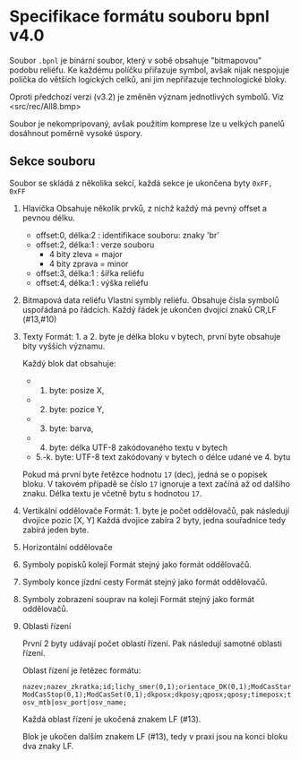 # Specifikace formátu souboru bpnl v4.0

Soubor `.bpnl` je binární soubor, který v sobě obsahuje "bitmapovou" podobu
reliéfu. Ke každému políčku přiřazuje symbol, avšak nijak nespojuje políčka
do větších logických celků, ani jim nepřiřazuje technologické bloky.

Oproti předchozí verzi (v3.2) je změněn význam jednotlivých symbolů. Viz
<src/rec/All8.bmp>

Soubor je nekompripovaný, avšak použitím komprese lze u velkých panelů dosáhnout
poměrně vysoké úspory.

## Sekce souboru

Soubor se skládá z několika sekcí, každá sekce je ukončena byty `0xFF, 0xFF`

 1. Hlavička
    Obsahuje několik prvků, z nichž každý má pevný offset a pevnou délku.

    * offset:0, délka:2 : identifikace souboru: znaky 'br'
    * offset:2, délka:1 : verze souboru
      - 4 bity zleva = major
      - 4 bity zprava = minor
    * offset:3, délka:1 : šířka reliéfu
    * offset:4, délka:1 : výška reliéfu

 2. Bitmapová data reliéfu
    Vlastní symbly reliéfu. Obsahuje čísla symbolů uspořádaná po řádcích.
    Každý řádek je ukončen dvojicí znaků CR,LF (#13,#10)

 3. Texty
    Formát: 1. a 2. byte je délka bloku v bytech, první byte obsahuje bity
    vyšších významu.

    Každý blok dat obsahuje:
     * 1. byte: posize X,
     * 2. byte: pozice Y,
     * 3. byte: barva,
     * 4. byte: délka UTF-8 zakódovaného textu v bytech
     * 5.-k. byte: UTF-8 text zakódovaný v bytech o délce udané ve 4. bytu

    Pokud má první byte řetězce hodnotu `17` (dec), jedná se o popisek bloku.
    V takovém případě se číslo `17` ignoruje a text začíná až od dalšího znaku.
    Délka textu je včetně bytu s hodnotou `17`.

 4. Vertikální oddělovače
    Formát: 1. byte je počet oddělovačů, pak následují dvojice pozic [X, Y]
    Každá dvojice zabíra 2 byty, jedna souřadnice tedy zabírá jeden byte.

 5. Horizontální oddělovače

 6. Symboly popisků kolejí
    Formát stejný jako formát oddělovačů.

 7. Symboly konce jízdní cesty
    Formát stejný jako formát oddělovačů.

 8. Symboly zobrazení souprav na koleji
    Formát stejný jako formát oddělovačů.

 9. Oblasti řízení

    První 2 byty udávají počet oblastí řízení. Pak následují samotné oblasti
    řízení.

    Oblast řízení je řetězec formátu:

    ```
    nazev;nazev_zkratka;id;lichy_smer(0,1);orientace_DK(0,1);ModCasStart(0,1);
    ModCasStop(0,1);ModCasSet(0,1);dkposx;dkposy;qposx;qposy;timeposx;timeposy;
    osv_mtb|osv_port|osv_name;
    ```

    Každá oblast řízení je ukočená znakem LF (#13).

    Blok je ukočen dalším znakem LF (#13), tedy v praxi jsou na konci bloku
    dva znaky LF.
